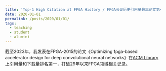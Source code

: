 ```yaml
---
title: 'Top-1 High Citation at FPGA History / FPGA会议历史引用量最高论文第一名'
date: 2020-01-01
permalink: /posts/2020/01/01/
tags:
  - teaching
  - student
  - alumini
---	
```


截至2023年，我发表在FPGA-2015的论文《Optimizing fpga-based accelerator design for deep convolutional neural networks》在[ACM Library](https://dl.acm.org/conference/fpga)上引用量和下载量排名第一，打破29年以来FPGA领域相关记录。